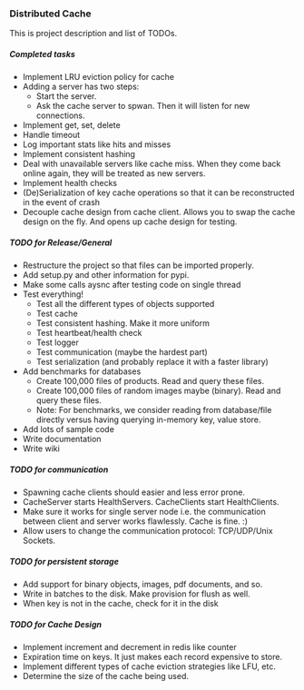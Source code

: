 ### Distributed Cache

This is project description and list of TODOs.

##### Completed tasks
- Implement LRU eviction policy for cache
- Adding a server has two steps:
    * Start the server.
    * Ask the cache server to spwan. Then it will listen for new connections.
- Implement get, set, delete
- Handle timeout
- Log important stats like hits and misses
- Implement consistent hashing
- Deal with unavailable servers like cache miss.
When they come back online again, they will be treated as new servers.
- Implement health checks
- (De)Serialization of key cache operations so that it can be reconstructed in the event of crash
- Decouple cache design from cache client. Allows you to swap the cache design on the fly.
And opens up cache design for testing.

##### TODO for Release/General
- Restructure the project so that files can be imported properly.
- Add setup.py and other information for pypi.
- Make some calls aysnc after testing code on single thread
- Test everything!
    - Test all the different types of objects supported
    - Test cache
    - Test consistent hashing. Make it more uniform
    - Test heartbeat/health check
    - Test logger
    - Test communication (maybe the hardest part)
    - Test serialization (and probably replace it with a faster library)
- Add benchmarks for databases
    - Create 100,000 files of products. Read and query these files.
    - Create 100,000 files of random images maybe (binary). Read and query these files.
    - Note: For benchmarks, we consider reading from database/file directly versus having querying in-memory key, value store.     
- Add lots of sample code
- Write documentation
- Write wiki

##### TODO for communication
- Spawning cache clients should easier and less error prone.
- CacheServer starts HealthServers. CacheClients start HealthClients. 
- Make sure it works for single server node i.e. 
the communication between client and server works flawlessly. Cache is fine. :)
- Allow users to change the communication protocol: TCP/UDP/Unix Sockets.

##### TODO for persistent storage
- Add support for binary objects, images, pdf documents, and so.
- Write in batches to the disk. Make provision for flush as well. 
- When key is not in the cache, check for it in the disk

##### TODO for Cache Design
- Implement increment and decrement in redis like counter
- Expiration time on keys. It just makes each record expensive to store.
- Implement different types of cache eviction strategies like LFU, etc.
- Determine the size of the cache being used.
